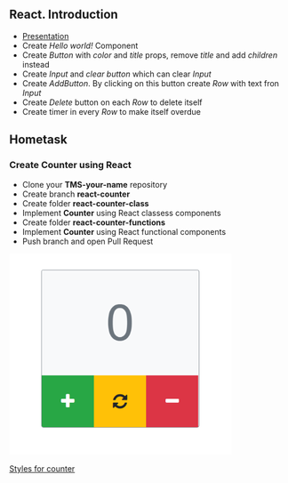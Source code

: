 ## React. Introduction
* [Presentation](https://slides.com/danielsuleiman/react#/)
* Create *Hello world!* Component
* Create *Button* with *color* and *title* props, remove *title* and add *children* instead
* Create *Input* and *clear button* which can clear *Input*
* Create *AddButton*. By clicking on this button create *Row* with text fron *Input*
* Create *Delete* button on each *Row* to delete itself
* Create timer in every *Row* to make itself overdue

## Hometask
### Create Counter using React

* Clone your **TMS-your-name** repository
* Create branch **react-counter**
* Create folder **react-counter-class** 
* Implement **Counter** using React classess components
* Create folder **react-counter-functions** 
* Implement **Counter** using React functional components
* Push branch and open Pull Request


<img src="./assets/counter.png" width="400">

[Styles for counter](https://github.com/tr3v3r/module-counter/blob/master/styles.css)
